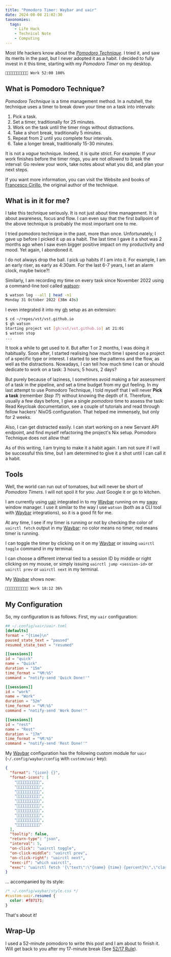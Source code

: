 ```yaml
---
title: "Pomodoro Timer: Waybar and uair"
date: 2024-08-08 21:02:30
taxonomies:
  tags:
    - Life Hack
    - Technical Note
    - Computing
---
```


Most life hackers know about the _[Pomodoro Technique]_. I tried it, and saw its
merits in the past, but I never adopted it as a habit. I decided to fully invest
in it this time, starting with my _Pomodoro Timer_ on my desktop.

<!-- more -->

```txt
 Work 52:00 100%
```

## What is Pomodoro Technique?

_Pomodoro Technique_ is a time management method. In a nutshell, the technique
uses a timer to break down your time on a task into intervals:

1. Pick a task.
2. Set a timer, traditionally for 25 minutes.
3. Work on the task until the timer rings without distractions.
4. Take a short break, traditionally 5 minutes.
5. Repeat from 2 until you complete four intervals.
6. Take a longer break, traditionally 15-30 minutes.

It is not a _vague_ technique. Indeed, it is quite _strict_. For example: If
your work finishes before the timer rings, you are not _allowed_ to break the
interval: Go review your work, take notes about what you did, and plan your next
steps.

If you want more information, you can visit the Website and books of
[Francesco Cirillo](https://www.francescocirillo.com), the original author of
the technique.

## What is in it for me?

I take this technique seriously. It is not just about time management. It is
about awareness, focus and flow. I can even say that the first ballpoint of the
above technique is probably the most important one to me.

I tried pomodoro technique in the past, more than once. Unfortunately, I gave up
before I picked it up as a habit. The last time I gave it a shot was 2 months
ago when I saw even bigger positive impact on my productivity and mood. Yet
again, I abondoned it.

I do not always drop the ball. I pick up habits if I am into it. For example, I
am an early riser, as early as 4:30am. For the last 6-7 years, I set an alarm
clock, maybe twice?!

Similarly, I am recording my time on every task since November 2022 using a
command-line tool called [watson]:

```sh
$ watson log --all | head -n1
Monday 31 October 2022 (38m 43s)
```

I even integrated it into my [gh] setup as an extension:

```sh
$ cd ~/repos/vst/vst.github.io
$ gh watson
Starting project vst [gh:vst/vst.github.io] at 21:01
$ watson stop
...
```

It took a while to get used to it. But after 1 or 2 months, I was doing it
habitually. Soon after, I started realising how much time I spend on a project
of a specific type or interest. I started to see the patterns and the flow, as
well as the distractions. Nowadays, I can tell how much time I can or should
dedicate to work on a task: 3 hours, 5 hours, 2 days?

But purely because of laziness, I sometimes avoid making a fair assessment of a
task in the pipeline, and set a time budget from my gut feeling. In my last
attempt to use Pomodoro Technique, I told myself that I will never **Pick a
task** (remember _Step 1_?) without knowing the depth of it. Therefore, usually
a few days before, I give a single _pomodoro_ time to assess the task: Read
Keycloak documentation, see a couple of tutorials and read through fellow
hackers' NixOS configuration. That helped me immensely, but only for 2 weeks.

Also, I can get distracted easily. I can start working on a new Servant API
endpoint, and find myself refactoring the project's Nix setup. Pomodoro
Technique does not allow that!

As of this writing, I am trying to make it a habit again. I am not sure if I
will be successful this time, but I am determined to give it a shot until I can
call it a habit.

## Tools

Well, the world can run out of tomatoes, but will never be short of _Pomodoro
Timers_. I will not spoil it for you: Just Google it or go to kitchen.

I am currently using [uair] integrated in to my [Waybar] running on my [sway]
window manager. I use it similar to the way I use `watson` (both as a CLI tool
with [Waybar] integrations), so it is a good fit for me.

At any time, I see if my timer is running or not by checking the color of
`uairctl fetch` output in my [Waybar]: no color means no timer, red means timer
is running.

I can toggle the timer by clicking on it on my [Waybar] or issuing
`uairctl toggle` command in my terminal.

I can choose a different interval tied to a session ID by middle or right
clicking on my mouse, or simply issuing `uairctl jump <session-id>` or
`uairctl prev` or `uairctl next` in my terminal.

My [Waybar] shows now:

```txt
 Work 18:12 36%
```

## My Configuration

So, my configuration is as follows. First, my `uair` configuration:

```toml
## ~/.config/uair/uair.toml
[defaults]
format = "{time}\n"
paused_state_text = "paused"
resumed_state_text = "resumed"

[[sessions]]
id = "quick"
name = "Quick"
duration = "15m"
time_format = "%M:%S"
command = "notify-send 'Quick Done!'"

[[sessions]]
id = "work"
name = "Work"
duration = "52m"
time_format = "%M:%S"
command = "notify-send 'Work Done!'"

[[sessions]]
id = "rest"
name = "Rest"
duration = "17m"
time_format = "%M:%S"
command = "notify-send 'Rest Done!'"
```

My [Waybar] configuration has the following custom module for `uair`
(`~/.config/waybar/config` with `custom/uair` key):

```json
{
  "format": "{icon} {}",
  "format-icons": [
    "",
    "",
    "",
    "",
    "",
    "",
    "",
    "",
    "",
    ""
  ],
  "tooltip": false,
  "return-type": "json",
  "interval": 5,
  "on-click": "uairctl toggle",
  "on-click-middle": "uairctl prev",
  "on-click-right": "uairctl next",
  "exec-if": "which uairctl",
  "exec": "uairctl fetch '{\"text\":\"{name} {time} {percent}%\",\"class\":\"{state}\",\"percentage\":{percent}}'"
}
```

... accompanied by its style:

```css
/* ~/.config/waybar/style.css */
#custom-uair.resumed {
  color: #f87171;
}
```

That's about it!

## Wrap-Up

I used a 52-minute pomodoro to write this post and I am about to finish it. Will
get back to you after my 17-minute break (See [52/17 Rule]).

<!-- REFERENCES -->

[Pomodoro Technique]: https://en.wikipedia.org/wiki/Pomodoro_Technique
[watson]: https://tailordev.github.io/Watson/
[gh]: https://cli.github.com
[uair]: https://github.com/metent/uair
[Waybar]: https://github.com/Alexays/Waybar
[sway]: https://swaywm.org
[52/17 Rule]:
  https://www.themuse.com/advice/the-rule-of-52-and-17-its-random-but-it-ups-your-productivity
